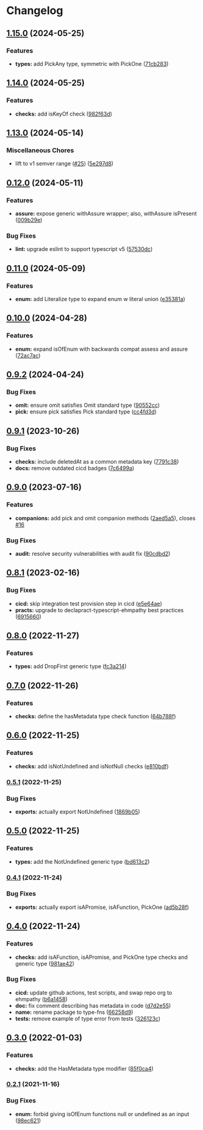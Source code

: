 # Changelog

## [1.15.0](https://github.com/ehmpathy/type-fns/compare/v1.14.0...v1.15.0) (2024-05-25)


### Features

* **types:** add PickAny type, symmetric with PickOne ([71cb283](https://github.com/ehmpathy/type-fns/commit/71cb283402577635149758b8474fa9e6f134ecb4))

## [1.14.0](https://github.com/ehmpathy/type-fns/compare/v1.13.0...v1.14.0) (2024-05-25)


### Features

* **checks:** add isKeyOf check ([982f63d](https://github.com/ehmpathy/type-fns/commit/982f63ded16d1fbd3bd3bac77753399b395b37e7))

## [1.13.0](https://github.com/ehmpathy/type-fns/compare/v0.12.0...v1.13.0) (2024-05-14)


### Miscellaneous Chores

* lift to v1 semver range ([#25](https://github.com/ehmpathy/type-fns/issues/25)) ([5e297d8](https://github.com/ehmpathy/type-fns/commit/5e297d8b945ef33810b0ad63591ac1218c284d76))

## [0.12.0](https://github.com/ehmpathy/type-fns/compare/v0.11.0...v0.12.0) (2024-05-11)


### Features

* **assure:** expose generic withAssure wrapper; also, withAssure isPresent ([009b29e](https://github.com/ehmpathy/type-fns/commit/009b29ef4c96e043ba84a5a9e41637f8517226d3))


### Bug Fixes

* **lint:** upgrade eslint to support typescript v5 ([57530dc](https://github.com/ehmpathy/type-fns/commit/57530dc61e727f6035cf0aa030e6f6ad1f290586))

## [0.11.0](https://github.com/ehmpathy/type-fns/compare/v0.10.0...v0.11.0) (2024-05-09)


### Features

* **enum:** add Literalize type to expand enum w literal union ([e35381a](https://github.com/ehmpathy/type-fns/commit/e35381aeee6334219997467acd6f5445a664641a))

## [0.10.0](https://github.com/ehmpathy/type-fns/compare/v0.9.2...v0.10.0) (2024-04-28)


### Features

* **enum:** expand isOfEnum with backwards compat assess and assure ([72ac7ac](https://github.com/ehmpathy/type-fns/commit/72ac7ac7b7f1055d0f7b61fe2fb5f62c98cd8738))

## [0.9.2](https://github.com/ehmpathy/type-fns/compare/v0.9.1...v0.9.2) (2024-04-24)


### Bug Fixes

* **omit:** ensure omit satisfies Omit standard type ([90552cc](https://github.com/ehmpathy/type-fns/commit/90552cc459f663533ac12fde195d9f2c72137cda))
* **pick:** ensure pick satisfies Pick standard type ([cc4fd3d](https://github.com/ehmpathy/type-fns/commit/cc4fd3d253a2d3280cfb135463da2319cdcc83a1))

## [0.9.1](https://github.com/ehmpathy/type-fns/compare/v0.9.0...v0.9.1) (2023-10-26)


### Bug Fixes

* **checks:** include deletedAt as a common metadata key ([7791c38](https://github.com/ehmpathy/type-fns/commit/7791c380c0f3f6513ebe476b7915b364c398689a))
* **docs:** remove outdated cicd badges ([7c6499a](https://github.com/ehmpathy/type-fns/commit/7c6499aa52c35353e2b303ee79f3fcc85e81d065))

## [0.9.0](https://github.com/ehmpathy/type-fns/compare/v0.8.1...v0.9.0) (2023-07-16)


### Features

* **companions:** add pick and omit companion methods ([2aed5a5](https://github.com/ehmpathy/type-fns/commit/2aed5a523b3fc6ca58db5213a57b9e11e790eec2)), closes [#16](https://github.com/ehmpathy/type-fns/issues/16)


### Bug Fixes

* **audit:** resolve security vulnerabilities with audit fix ([90cdbd2](https://github.com/ehmpathy/type-fns/commit/90cdbd22e388e3ab4c84ff03133084bf5f2751f0))

## [0.8.1](https://github.com/ehmpathy/type-fns/compare/v0.8.0...v0.8.1) (2023-02-16)


### Bug Fixes

* **cicd:** skip integration test provision step in cicd ([e5e64ae](https://github.com/ehmpathy/type-fns/commit/e5e64aefa763d65400696c5bad1b7fb7aaba059a))
* **practs:** upgrade to declapract-typescript-ehmpathy best practices ([6915660](https://github.com/ehmpathy/type-fns/commit/6915660c0a9a6101ee9afd505f65ac2731cd43a7))

## [0.8.0](https://www.github.com/ehmpathy/type-fns/compare/v0.7.0...v0.8.0) (2022-11-27)


### Features

* **types:** add DropFirst generic type ([fc3a214](https://www.github.com/ehmpathy/type-fns/commit/fc3a214071c3c975840ffea41b02290829359da4))

## [0.7.0](https://www.github.com/ehmpathy/type-fns/compare/v0.6.0...v0.7.0) (2022-11-26)


### Features

* **checks:** define the hasMetadata type check function ([64b788f](https://www.github.com/ehmpathy/type-fns/commit/64b788fcf1348c654d920750a56bbc77dc3e6dad))

## [0.6.0](https://www.github.com/ehmpathy/type-fns/compare/v0.5.1...v0.6.0) (2022-11-25)


### Features

* **checks:** add isNotUndefined and isNotNull checks ([e810bdf](https://www.github.com/ehmpathy/type-fns/commit/e810bdf5e2ec6b9caa3e289aa8a7c693524b5e65))

### [0.5.1](https://www.github.com/ehmpathy/type-fns/compare/v0.5.0...v0.5.1) (2022-11-25)


### Bug Fixes

* **exports:** actually export NotUndefined ([1869b05](https://www.github.com/ehmpathy/type-fns/commit/1869b05e59764b3b822298dac223b9cb09b02fc0))

## [0.5.0](https://www.github.com/ehmpathy/type-fns/compare/v0.4.1...v0.5.0) (2022-11-25)


### Features

* **types:** add the NotUndefined generic type ([bd613c2](https://www.github.com/ehmpathy/type-fns/commit/bd613c27ced111eb44c971734ab343a9cd2fbe8e))

### [0.4.1](https://www.github.com/ehmpathy/type-fns/compare/v0.4.0...v0.4.1) (2022-11-24)


### Bug Fixes

* **exports:** actually export isAPromise, isAFunction, PickOne ([ad5b28f](https://www.github.com/ehmpathy/type-fns/commit/ad5b28f1d2da9fe382d1245d38d970b1b0e7bd1c))

## [0.4.0](https://www.github.com/ehmpathy/type-fns/compare/v0.3.0...v0.4.0) (2022-11-24)


### Features

* **checks:** add isAFunction, isAPromise, and PickOne type checks and generic type ([981ae42](https://www.github.com/ehmpathy/type-fns/commit/981ae4275530bdae203b9013bed193f1afda6b8d))


### Bug Fixes

* **cicd:** update github actions, test scripts, and swap repo org to ehmpathy ([b6a1458](https://www.github.com/ehmpathy/type-fns/commit/b6a1458b6d2d5423255fc8eaee2e3181d0c14850))
* **doc:** fix comment describing has metadata in code ([d7d2e55](https://www.github.com/ehmpathy/type-fns/commit/d7d2e556ba03ad5a573f90d6ea75c5696f493058))
* **name:** rename package to type-fns ([66258d9](https://www.github.com/ehmpathy/type-fns/commit/66258d93e7964c675b92f50061ddcb11a79f2b69))
* **tests:** remove example of type error from tests ([326123c](https://www.github.com/ehmpathy/type-fns/commit/326123cf845b31e82edb0d3d50cd6034217df2fa))

## [0.3.0](https://www.github.com/ehmpathy/type-fns/compare/v0.2.1...v0.3.0) (2022-01-03)


### Features

* **checks:** add the HasMetadata type modifier ([85f0ca4](https://www.github.com/ehmpathy/type-fns/commit/85f0ca467983ea6f1fc5845990f98dbe9cbe5e8f))

### [0.2.1](https://www.github.com/ehmpathy/type-fns/compare/v0.2.0...v0.2.1) (2021-11-16)


### Bug Fixes

* **enum:** forbid giving isOfEnum functions null or undefined as an input ([98ec621](https://www.github.com/ehmpathy/type-fns/commit/98ec6216bc5775cbb2015f400358fe7d5fffc303))
